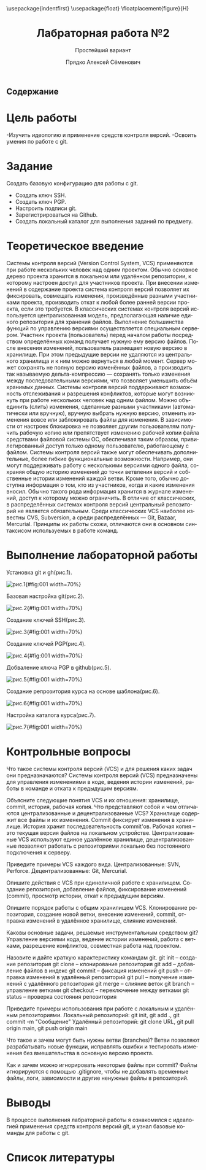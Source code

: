 ﻿---
## Front matter
title: "Лабраторная работа №2"
subtitle: "Простейший вариант"
author: "Прядко Алексей Сёменович"

## Generic otions
lang: ru-RU
toc-title: "Содержание"

## Bibliography
bibliography: bib/cite.bib
csl: pandoc/csl/gost-r-7-0-5-2008-numeric.csl

## Pdf output format
toc: true # Table of contents
toc-depth: 2
lof: true # List of figures
lot: true # List of tables
fontsize: 12pt
linestretch: 1.5
papersize: a4
documentclass: scrreprt
## I18n polyglossia
polyglossia-lang:
  name: russian
  options:
	- spelling=modern
	- babelshorthands=true
polyglossia-otherlangs:
  name: english
## I18n babel
babel-lang: russian
babel-otherlangs: english
## Fonts
mainfont: IBM Plex Serif
romanfont: IBM Plex Serif
sansfont: IBM Plex Sans
monofont: IBM Plex Mono
mathfont: STIX Two Math
mainfontoptions: Ligatures=Common,Ligatures=TeX,Scale=0.94
romanfontoptions: Ligatures=Common,Ligatures=TeX,Scale=0.94
sansfontoptions: Ligatures=Common,Ligatures=TeX,Scale=MatchLowercase,Scale=0.94
monofontoptions: Scale=MatchLowercase,Scale=0.94,FakeStretch=0.9
mathfontoptions:
## Biblatex
biblatex: true
biblio-style: "gost-numeric"
biblatexoptions:
  - parentracker=true
  - backend=biber
  - hyperref=auto
  - language=auto
  - autolang=other*
  - citestyle=gost-numeric
## Pandoc-crossref LaTeX customization
figureTitle: "Рис."
tableTitle: "Таблица"
listingTitle: "Листинг"
lofTitle: "Список иллюстраций"
lotTitle: "Список таблиц"
lolTitle: "Листинги"
## Misc options
indent: true
header-includes:
  - \usepackage{indentfirst}
  - \usepackage{float} # keep figures where there are in the text
  - \floatplacement{figure}{H} # keep figures where there are in the text
---

# Цель работы
 
-Изучить идеологию и применение средств контроля версий.
-Освоить умения по работе с git.

# Задание

Создать базовую конфигурацию для работы с git. 
- Создать ключ SSH. 
- Создать ключ PGP. 
- Настроить подписи git. 
- Зарегистрироваться на Github. 
- Создать локальный каталог для выполнения заданий по предмету.

# Теоретическое введение

Системы контроля версий (Version Control System, VCS) применяются при работе нескольких человек над одним проектом. Обычно основное дерево проекта хранится в локальном или удалённом репозитории, к которому настроен доступ для участников проекта. При внесении изменений в содержание проекта система контроля версий позволяет их фиксировать, совмещать изменения, произведённые разными участниками проекта, производить откат к любой более ранней версии проекта, если это требуется.
В классических системах контроля версий используется централизованная модель, предполагающая наличие единого репозитория для хранения файлов. Выполнение большинства функций по управлению версиями осуществляется специальным сервером. Участник проекта (пользователь) перед началом работы посредством определённых команд получает нужную ему версию файлов. После внесения изменений, пользователь размещает новую версию в хранилище. При этом предыдущие версии не удаляются из центрального хранилища и к ним можно вернуться в любой момент. Сервер может сохранять не полную версию изменённых файлов, а производить так называемую дельта-компрессию — сохранять только изменения между последовательными версиями, что позволяет уменьшить объём хранимых данных.
Системы контроля версий поддерживают возможность отслеживания и разрешения конфликтов, которые могут возникнуть при работе нескольких человек над одним файлом. Можно объединить (слить) изменения, сделанные разными участниками (автоматически или вручную), вручную выбрать нужную версию, отменить изменения вовсе или заблокировать файлы для изменения. В зависимости от настроек блокировка не позволяет другим пользователям получить рабочую копию или препятствует изменению рабочей копии файла средствами файловой системы ОС, обеспечивая таким образом, привилегированный доступ только одному пользователю, работающему с файлом.
Системы контроля версий также могут обеспечивать дополнительные, более гибкие функциональные возможности. Например, они могут поддерживать работу с несколькими версиями одного файла, сохраняя общую историю изменений до точки ветвления версий и собственные истории изменений каждой ветви. Кроме того, обычно доступна информация о том, кто из участников, когда и какие изменения вносил. Обычно такого рода информация хранится в журнале изменений, доступ к которому можно ограничить.
В отличие от классических, в распределённых системах контроля версий центральный репозиторий не является обязательным.
Среди классических VCS наиболее известны CVS, Subversion, а среди распределённых — Git, Bazaar, Mercurial. Принципы их работы схожи, отличаются они в основном синтаксисом используемых в работе команд.


# Выполнение лабораторной работы

Установка git и gh(рис.1).

![рис.1](image/лаб2-1.png){#fig:001 width=70%}

Базовая настройка git(рис.2).

![рис.2](image/лаб2-2.png){#fig:001 width=70%}

Создание ключей SSH(рис.3).

![рис.3](image/лаб2-3.png){#fig:001 width=70%}

Создание ключей PGP(рис.4).

![рис.4](image/лаб2-4.png){#fig:001 width=70%}

Добваление ключа PGP в github(рис.5).

![рис.5](image/лаб2-5.png){#fig:001 width=70%}

Создание репрозитория курса на основе шаблона(рис.6).

![рис.6](image/лаб2-6.png){#fig:001 width=70%}

Настройка каталога курса(рис.7).

![рис.7](image/лаб2-7.png){#fig:001 width=70%}

# Контрольные вопросы

Что такое системы контроля версий (VCS) и для решения каких задач они предназначаются?
Системы контроля версий (VCS) предназначены для управления изменениями в коде, ведения истории изменений, работы в команде и отката к предыдущим версиям.

Объясните следующие понятия VCS и их отношения: хранилище, commit, история, рабочая копия. Что представляют собой и чем отличаются централизованные и децентрализованные VCS?
Хранилище содержит все файлы и их изменения. Commit фиксирует изменения в хранилище. История хранит последовательность commit'ов. Рабочая копия – это текущая версия файлов на локальном устройстве. Централизованные VCS используют единое удалённое хранилище, децентрализованные позволяют работать с репозиториями локально без постоянного подключения к серверу.

Приведите примеры VCS каждого вида.
Централизованные: SVN, Perforce. Децентрализованные: Git, Mercurial.

Опишите действия с VCS при единоличной работе с хранилищем.
Создание репозитория, добавление файлов, фиксирование изменений (commit), просмотр истории, откат к предыдущим версиям.

Опишите порядок работы с общим хранилищем VCS.
Клонирование репозитория, создание новой ветки, внесение изменений, commit, отправка изменений в удалённое хранилище, слияние изменений.

Каковы основные задачи, решаемые инструментальным средством git?
Управление версиями кода, ведение истории изменений, работа с ветками, разрешение конфликтов, совместная работа над проектом.

Назовите и дайте краткую характеристику командам git.
git init – создание репозитория
git clone – клонирование репозитория
git add – добавление файлов в индекс
git commit – фиксация изменений
git push – отправка изменений в удалённый репозиторий
git pull – получение изменений с удалённого репозитория
git merge – слияние веток
git branch – управление ветками
git checkout – переключение между ветками
git status – проверка состояния репозитория

Приведите примеры использования при работе с локальным и удалённым репозиториями.
Локальный репозиторий: git init, git add ., git commit -m "Сообщение"
Удалённый репозиторий: git clone URL, git pull origin main, git push origin main

Что такое и зачем могут быть нужны ветви (branches)?
Ветви позволяют разрабатывать новые функции, исправлять ошибки и тестировать изменения без вмешательства в основную версию проекта.

Как и зачем можно игнорировать некоторые файлы при commit?
Файлы игнорируются с помощью .gitignore, чтобы не добавлять временные файлы, логи, зависимости и другие ненужные файлы в репозиторий.


# Выводы
В процессе выполнения лабраторной работы я ознакомился с идеалогией применения средств контроля версий git, и узнал базовые команды для работы с git.


# Список литературы
